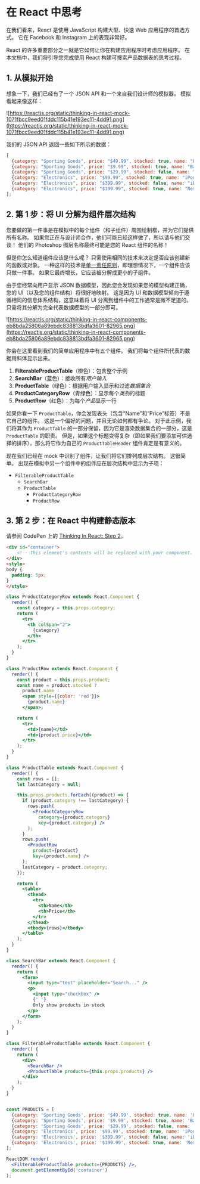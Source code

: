 # 在 React 中思考

在我们看来，React 是使用 JavaScript 构建大型、快速 Web 应用程序的首选方式。 它在 Facebook 和 Instagram 上的表现非常好。

React 的许多重要部分之一就是它如何让你在构建应用程序时考虑应用程序。 在本文档中，我们将引导您完成使用 React 构建可搜索产品数据表的思考过程。

## 1. 从模拟开始

想象一下，我们已经有了一个 JSON API 和一个来自我们设计师的模拟器。 模拟看起来像这样：

![https://reactjs.org/static/thinking-in-react-mock-1071fbcc9eed01fddc115b41e193ec11-4dd91.png](https://reactjs.org/static/thinking-in-react-mock-1071fbcc9eed01fddc115b41e193ec11-4dd91.png)

我们的 JSON API 返回一些如下所示的数据：

```javascript
[
  {category: "Sporting Goods", price: "$49.99", stocked: true, name: "Football"},
  {category: "Sporting Goods", price: "$9.99", stocked: true, name: "Baseball"},
  {category: "Sporting Goods", price: "$29.99", stocked: false, name: "Basketball"},
  {category: "Electronics", price: "$99.99", stocked: true, name: "iPod Touch"},
  {category: "Electronics", price: "$399.99", stocked: false, name: "iPhone 5"},
  {category: "Electronics", price: "$199.99", stocked: true, name: "Nexus 7"}
];
```

## 2. 第 1 步：将 UI 分解为组件层次结构

您要做的第一件事是在模拟中的每个组件（和子组件）周围绘制框，并为它们提供所有名称。 如果您正在与设计师合作，他们可能已经这样做了，所以请与他们交谈！ 他们的 Photoshop 图层名称最终可能是您的 React 组件的名称！

但是你怎么知道组件应该是什么呢？ 只需使用相同的技术来决定是否应该创建新的函数或对象。 一种这样的技术是[单一责任原则](https://en.wikipedia.org/wiki/Single_responsibility_principle)，即理想情况下，一个组件应该只做一件事。 如果它最终增长，它应该被分解成更小的子组件。

由于您经常向用户显示 JSON 数据模型，因此您会发现如果您的模型构建正确，您的 UI（以及您的组件结构）将很好地映射。 这是因为 UI 和数据模型倾向于遵循相同的信息体系结构，这意味着将 UI 分离到组件中的工作通常是微不足道的。 只需将其分解为完全代表数据模型的一部分即可。

![https://reactjs.org/static/thinking-in-react-components-eb8bda25806a89ebdc838813bdfa3601-82965.png](https://reactjs.org/static/thinking-in-react-components-eb8bda25806a89ebdc838813bdfa3601-82965.png)

你会在这里看到我们的简单应用程序中有五个组件。 我们将每个组件所代表的数据用斜体显示出来。

1. **FilterableProductTable**（橙色）：包含整个示例
2. **SearchBar**（蓝色）：接收所有*用户输入*
3. **ProductTable**（绿色）：根据用户输入显示和过滤*数据集合*
4. **ProductCategoryRow**（青绿色）：显示每个*类别*的标题
5. **ProductRow**（红色）：为每个*产品*显示一行

如果你看一下 `ProductTable`，你会发现表头（包含“Name”和“Price”标签）不是它自己的组件。 这是一个偏好的问题，并且无论如何都有争论。 对于此示例，我们将其作为 `ProductTable` 的一部分保留，因为它是渲染数据集合的一部分，这是 `ProductTable` 的职责。 但是，如果这个标题变得复杂（即如果我们要添加可供选择的排序），那么将它作为自己的 `ProductTableHeader` 组件肯定是有意义的。

现在我们已经在 mock 中识别了组件，让我们将它们排列成层次结构。 这很简单。 出现在模拟中另一个组件中的组件应在层次结构中显示为子项：

* `FilterableProductTable`
  * `SearchBar`
  * `ProductTable`
    * `ProductCategoryRow`
    * `ProductRow`

## 3. 第 2 步：在 React 中构建静态版本

请参阅 CodePen 上的 [Thinking In React: Step 2](https://codepen.io/gaearon/pen/BwWzwm)。

```html
<div id="container">
    <!-- This element's contents will be replaced with your component. -->
</div>
<style>
body {
  padding: 5px;
}
</style>
```

```jsx
class ProductCategoryRow extends React.Component {
  render() {
    const category = this.props.category;
    return (
      <tr>
        <th colSpan="2">
          {category}
        </th>
      </tr>
    );
  }
}

class ProductRow extends React.Component {
  render() {
    const product = this.props.product;
    const name = product.stocked ?
      product.name :
      <span style={{color: 'red'}}>
        {product.name}
      </span>;

    return (
      <tr>
        <td>{name}</td>
        <td>{product.price}</td>
      </tr>
    );
  }
}

class ProductTable extends React.Component {
  render() {
    const rows = [];
    let lastCategory = null;

    this.props.products.forEach((product) => {
      if (product.category !== lastCategory) {
        rows.push(
          <ProductCategoryRow
            category={product.category}
            key={product.category} />
        );
      }
      rows.push(
        <ProductRow
          product={product}
          key={product.name} />
      );
      lastCategory = product.category;
    });

    return (
      <table>
        <thead>
          <tr>
            <th>Name</th>
            <th>Price</th>
          </tr>
        </thead>
        <tbody>{rows}</tbody>
      </table>
    );
  }
}

class SearchBar extends React.Component {
  render() {
    return (
      <form>
        <input type="text" placeholder="Search..." />
        <p>
          <input type="checkbox" />
          {' '}
          Only show products in stock
        </p>
      </form>
    );
  }
}

class FilterableProductTable extends React.Component {
  render() {
    return (
      <div>
        <SearchBar />
        <ProductTable products={this.props.products} />
      </div>
    );
  }
}


const PRODUCTS = [
  {category: 'Sporting Goods', price: '$49.99', stocked: true, name: 'Football'},
  {category: 'Sporting Goods', price: '$9.99', stocked: true, name: 'Baseball'},
  {category: 'Sporting Goods', price: '$29.99', stocked: false, name: 'Basketball'},
  {category: 'Electronics', price: '$99.99', stocked: true, name: 'iPod Touch'},
  {category: 'Electronics', price: '$399.99', stocked: false, name: 'iPhone 5'},
  {category: 'Electronics', price: '$199.99', stocked: true, name: 'Nexus 7'}
];

ReactDOM.render(
  <FilterableProductTable products={PRODUCTS} />,
  document.getElementById('container')
);
```